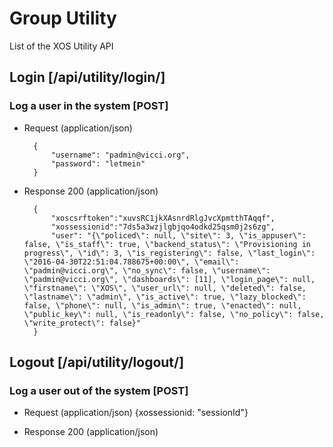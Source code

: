 # Group Utility

List of the XOS Utility API

## Login [/api/utility/login/]

### Log a user in the system [POST]

+ Request (application/json)

        {
            "username": "padmin@vicci.org",
            "password": "letmein"
        }

+ Response 200 (application/json)

        {
            "xoscsrftoken":"xuvsRC1jkXAsnrdRlgJvcXpmtthTAqqf",
            "xossessionid":"7ds5a3wzjlgbjqo4odkd25qsm0j2s6zg",
            "user": "{\"policed\": null, \"site\": 3, \"is_appuser\": false, \"is_staff\": true, \"backend_status\": \"Provisioning in progress\", \"id\": 3, \"is_registering\": false, \"last_login\": \"2016-04-30T22:51:04.788675+00:00\", \"email\": \"padmin@vicci.org\", \"no_sync\": false, \"username\": \"padmin@vicci.org\", \"dashboards\": [11], \"login_page\": null, \"firstname\": \"XOS\", \"user_url\": null, \"deleted\": false, \"lastname\": \"admin\", \"is_active\": true, \"lazy_blocked\": false, \"phone\": null, \"is_admin\": true, \"enacted\": null, \"public_key\": null, \"is_readonly\": false, \"no_policy\": false, \"write_protect\": false}"
        }

## Logout [/api/utility/logout/]

### Log a user out of the system [POST]

+ Request (application/json)
        {xossessionid: "sessionId"}

+ Response 200 (application/json)
